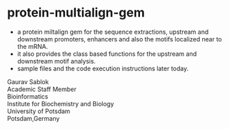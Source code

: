 # protein-multialign-gem

- a protein miltalign gem for the sequence extractions, upstream and downstream promoters, enhancers and also the motifs localized near to the mRNA.
- it also provides the class based functions for the upstream and downstream motif analysis.
- sample files and the code execution instructions later today. 

Gaurav Sablok \
Academic Staff Member \
Bioinformatics \
Institute for Biochemistry and Biology \
University of Potsdam \
Potsdam,Germany
